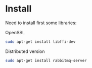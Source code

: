 Install
========
Need to install first some libraries:

OpenSSL
```sh
sudo apt-get install libffi-dev
```

Distributed version
```sh
sudo apt-get install rabbitmq-server
```